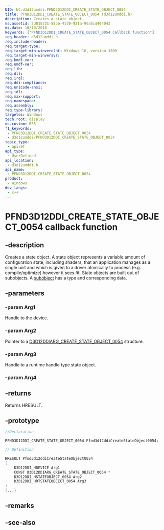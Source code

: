 ```yaml
---
UID: NC:d3d12umddi.PFND3D12DDI_CREATE_STATE_OBJECT_0054
title: PFND3D12DDI_CREATE_STATE_OBJECT_0054 (d3d12umddi.h)
description: Creates a state object.
ms.assetid: 2d818331-58bb-4530-921a-96a5cd404043
ms.date: 10/19/2018
keywords: ["PFND3D12DDI_CREATE_STATE_OBJECT_0054 callback function"]
req.header: d3d12umddi.h
req.include-header: 
req.target-type: 
req.target-min-winverclnt: Windows 10, version 1809
req.target-min-winversvr: 
req.kmdf-ver: 
req.umdf-ver: 
req.lib: 
req.dll: 
req.irql: 
req.ddi-compliance: 
req.unicode-ansi: 
req.idl: 
req.max-support: 
req.namespace: 
req.assembly: 
req.type-library: 
targetos: Windows
tech.root: display
ms.custom: RS5
f1_keywords:
 - PFND3D12DDI_CREATE_STATE_OBJECT_0054
 - d3d12umddi/PFND3D12DDI_CREATE_STATE_OBJECT_0054
topic_type:
 - apiref
api_type:
 - UserDefined
api_location:
 - d3d12umddi.h
api_name:
 - PFND3D12DDI_CREATE_STATE_OBJECT_0054
product:
 - Windows
dev_langs:
 - c++
---
```


# PFND3D12DDI_CREATE_STATE_OBJECT_0054 callback function


## -description

Creates a state object. A state object represents a variable amount of configuration state, including shaders, that an application manages as a single unit and which is given to a driver atomically to process (e.g. compile/optimize) however it sees fit. State objects are built out of subobjects. A [subobject](ns-d3d12umddi-d3d12ddi_state_subobject_0054.md) has a type and corresponding data.

## -parameters

### -param Arg1

Handle to the device.

### -param Arg2

Pointer to a [D3D12DDIARG_CREATE_STATE_OBJECT_0054](ns-d3d12umddi-d3d12ddiarg_create_state_object_0054.md) structure.

### -param Arg3

Handle to a runtime handle type state object.

### -param Arg4

## -returns

Returns HRESULT.

## -prototype

```cpp
//Declaration

PFND3D12DDI_CREATE_STATE_OBJECT_0054 Pfnd3d12ddiCreateStateObject0054; 

// Definition

HRESULT Pfnd3d12ddiCreateStateObject0054 
(
	D3D12DDI_HDEVICE Arg1
	CONST D3D12DDIARG_CREATE_STATE_OBJECT_0054 *
	D3D12DDI_HSTATEOBJECT_0054 Arg2
	D3D12DDI_HRTSTATEOBJECT_0054 Arg3
)
{...}

```

## -remarks

## -see-also

